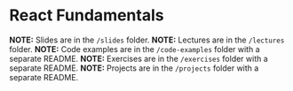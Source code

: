 React Fundamentals
==================

__NOTE:__ Slides are in the `/slides` folder.
__NOTE:__ Lectures are in the `/lectures` folder.
__NOTE:__ Code examples are in the `/code-examples` folder with a separate README.
__NOTE:__ Exercises are in the `/exercises` folder with a separate README.
__NOTE:__ Projects are in the `/projects` folder with a separate README.
